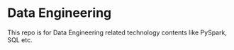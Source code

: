 # Data Engineering 
 This repo is for Data Engineering related technology contents like PySpark, SQL etc.
